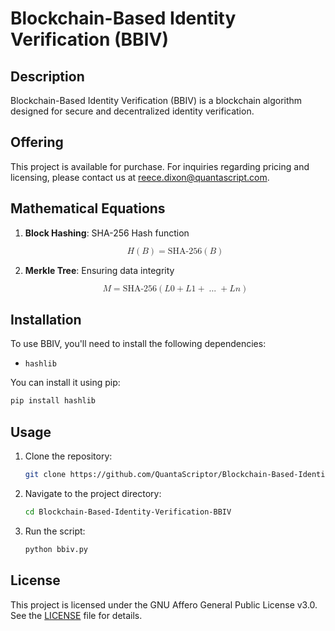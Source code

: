 
# Blockchain-Based Identity Verification (BBIV)



## Description
Blockchain-Based Identity Verification (BBIV) is a blockchain algorithm designed for secure and decentralized identity verification.

## Offering
This project is available for purchase. For inquiries regarding pricing and licensing, please contact us at [reece.dixon@quantascript.com](mailto:reece.dixon@quantascript.com).

## Mathematical Equations

1. **Block Hashing**: SHA-256 Hash function

   <p align="center">
   <math xmlns="http://www.w3.org/1998/Math/MathML">
     <mrow>
       <mi>H</mi>
       <mo>(</mo>
       <mi>B</mi>
       <mo>)</mo>
       <mo>=</mo>
       <mi>SHA-256</mi>
       <mo>(</mo>
       <mi>B</mi>
       <mo>)</mo>
     </mrow>
   </math>
   </p>

2. **Merkle Tree**: Ensuring data integrity

   <p align="center">
   <math xmlns="http://www.w3.org/1998/Math/MathML">
     <mrow>
       <mi>M</mi>
       <mo>=</mo>
       <mi>SHA-256</mi>
       <mo>(</mo>
       <mi>L</mi>
       <msub>
         <mn>0</mn>
       </msub>
       <mo>+</mo>
       <mi>L</mi>
       <msub>
         <mn>1</mn>
       </msub>
       <mo>+</mo>
       <mo>...</mo>
       <mo>+</mo>
       <mi>L</mi>
       <msub>
         <mi>n</mi>
       </msub>
       <mo>)</mo>
     </mrow>
   </math>
   </p>

## Installation
To use BBIV, you'll need to install the following dependencies:
- `hashlib`

You can install it using pip:
```bash
pip install hashlib
```

## Usage
1. Clone the repository:
   ```bash
   git clone https://github.com/QuantaScriptor/Blockchain-Based-Identity-Verification-BBIV.git
   ```
2. Navigate to the project directory:
   ```bash
   cd Blockchain-Based-Identity-Verification-BBIV
   ```
3. Run the script:
   ```bash
   python bbiv.py
   ```

## License
This project is licensed under the GNU Affero General Public License v3.0. See the [LICENSE](LICENSE) file for details.

